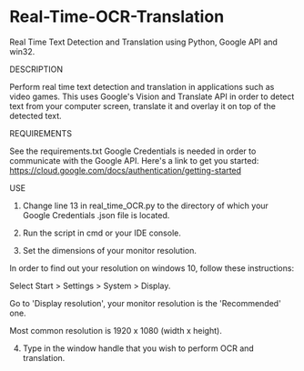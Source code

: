 # Real-Time-OCR-Translation
Real Time Text Detection and Translation using Python, Google API and win32.


DESCRIPTION

Perform real time text detection and translation in applications such as video games. This uses Google's Vision and Translate API in order to detect text from your computer screen, translate it and overlay it on top of the detected text. 


REQUIREMENTS

See the requirements.txt
Google Credentials is needed in order to communicate with the Google API. 
Here's a link to get you started: https://cloud.google.com/docs/authentication/getting-started


USE

1. Change line 13 in real_time_OCR.py to the directory of which your Google Credentials .json file is located.

2. Run the script in cmd or your IDE console.

3. Set the dimensions of your monitor resolution.

In order to find out your resolution on windows 10, follow these instructions:

Select Start > Settings > System > Display.

Go to 'Display resolution', your monitor resolution is the 'Recommended' one.

Most common resolution is 1920 x 1080 (width x height).


4. Type in the window handle that you wish to perform OCR and translation.
